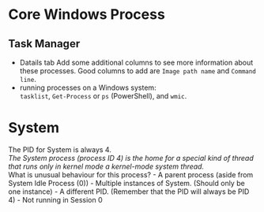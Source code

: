 # Core Windows Process

## Task Manager
- Datails tab
Add some additional columns to see more information about these processes. Good columns to add are ```Image path name``` and ```Command line```.<br>
- running processes on a Windows system:<br>
    ```tasklist```, ```Get-Process``` or ```ps``` (PowerShell), and ```wmic```.<br>

# System
The PID for System is always 4.<br>
*The System process (process ID 4) is the home for a special kind of thread that runs only in kernel mode a kernel-mode system thread.*<br>
What is unusual behaviour for this process?
    - A parent process (aside from System Idle Process (0))
    - Multiple instances of System. (Should only be one instance) 
    - A different PID. (Remember that the PID will always be PID 4)
    - Not running in Session 0

